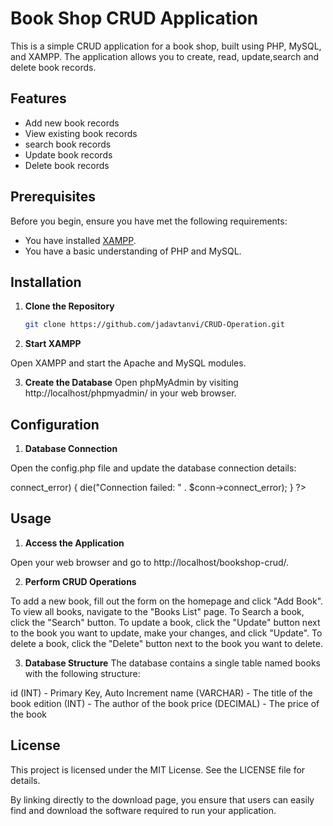 # Book Shop CRUD Application

This is a simple CRUD application for a book shop, built using PHP, MySQL, and XAMPP. The application allows you to create, read, update,search and delete book records.

## Features

- Add new book records
- View existing book records
- search book records
- Update book records
- Delete book records

## Prerequisites

Before you begin, ensure you have met the following requirements:

- You have installed [XAMPP](https://www.apachefriends.org/download.html).
- You have a basic understanding of PHP and MySQL.

## Installation

1. **Clone the Repository**

   ```sh
   git clone https://github.com/jadavtanvi/CRUD-Operation.git

2. **Start XAMPP**

Open XAMPP and start the Apache and MySQL modules.

3. **Create the Database**
Open phpMyAdmin by visiting http://localhost/phpmyadmin/ in your web browser.

## Configuration
1. **Database Connection**

Open the config.php file and update the database connection details:
<?php
$servername = "localhost";
$username = "root"; // Default XAMPP MySQL username
$password = ""; // Default XAMPP MySQL password
$dbname = "program1";

// Create connection
$conn = new mysqli($servername, $username, $password, $dbname);

// Check connection
if ($conn->connect_error) {
    die("Connection failed: " . $conn->connect_error);
}
?>
## Usage
1. **Access the Application**

Open your web browser and go to http://localhost/bookshop-crud/.

2. **Perform CRUD Operations**

To add a new book, fill out the form on the homepage and click "Add Book".
To view all books, navigate to the "Books List" page.
To Search a book, click the "Search" button. 
To update a book, click the "Update" button next to the book you want to update, make your changes, and click "Update".
To delete a book, click the "Delete" button next to the book you want to delete.

3. **Database Structure**
The database contains a single table named books with the following structure:

id (INT) - Primary Key, Auto Increment
name (VARCHAR) - The title of the book
edition (INT) - The author of the book
price (DECIMAL) - The price of the book

## License
This project is licensed under the MIT License. See the LICENSE file for details.

By linking directly to the download page, you ensure that users can easily find and download the software required to run your application.
